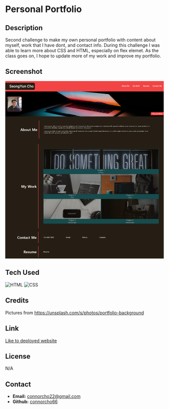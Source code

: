 # Personal Portfolio

## Description

Second challenge to make my own personal portfolio with content about myself, work that I have dont, and contact info.
During this challenge I was able to learn more about CSS and HTML, especially on flex elemet. As the class goes on, I hope to update more of my work and improve my portfolio.

## Screenshot
![web-screenshot](./assets/image/web-screenshot.png)

## Tech Used

<img src="https://cdn.pixabay.com/photo/2017/08/05/11/16/logo-2582748_1280.png" alt="HTML" style="width:100px;"/>
<img src="https://cdn.pixabay.com/photo/2017/08/05/11/16/logo-2582747_1280.png" alt="CSS" style="width:100px;"/>


## Credits
Pictures from
https://unsplash.com/s/photos/portfolio-background

## Link

<a href="https://connorcho66.github.io/portfolio-web/">Like to deployed website</a>

## License

N/A


## Contact

<ul>
    <li><b>Email:</b> <a href="connorcho22@gmail.com">connorcho22@gmail.com</a></li>
    <li><b>Github:</b> <a href="https://github.com/connorcho66">connorcho66</a></li>
</ul>